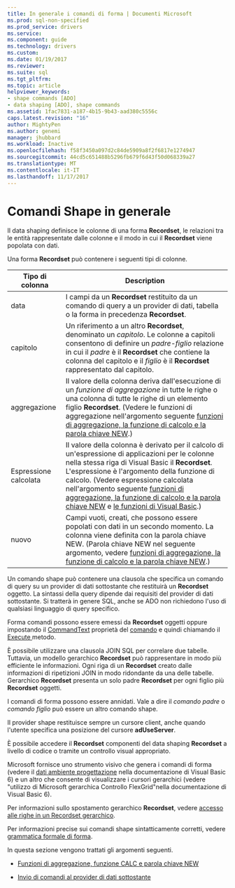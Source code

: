 ```yaml
---
title: In generale i comandi di forma | Documenti Microsoft
ms.prod: sql-non-specified
ms.prod_service: drivers
ms.service: 
ms.component: guide
ms.technology: drivers
ms.custom: 
ms.date: 01/19/2017
ms.reviewer: 
ms.suite: sql
ms.tgt_pltfrm: 
ms.topic: article
helpviewer_keywords:
- shape commands [ADO]
- data shaping [ADO], shape commands
ms.assetid: 1fac7831-a187-4b15-9b43-aad380c5556c
caps.latest.revision: "16"
author: MightyPen
ms.author: genemi
manager: jhubbard
ms.workload: Inactive
ms.openlocfilehash: f58f3450a097d2c84de5909a8f2f6817e1274947
ms.sourcegitcommit: 44cd5c651488b5296fb679f6d43f50d068339a27
ms.translationtype: MT
ms.contentlocale: it-IT
ms.lasthandoff: 11/17/2017
---
```

# <a name="shape-commands-in-general"></a>Comandi Shape in generale
Il data shaping definisce le colonne di una forma **Recordset**, le relazioni tra le entità rappresentate dalle colonne e il modo in cui il **Recordset** viene popolata con dati.  
  
 Una forma **Recordset** può contenere i seguenti tipi di colonne.  
  
|Tipo di colonna|Description|  
|-----------------|-----------------|  
|data|I campi da un **Recordset** restituito da un comando di query a un provider di dati, tabella o la forma in precedenza **Recordset**.|  
|capitolo|Un riferimento a un altro **Recordset**, denominato un *capitolo*. Le colonne a capitoli consentono di definire un *padre-figlio* relazione in cui il *padre* è il **Recordset** che contiene la colonna del capitolo e il *figlio* è il **Recordset** rappresentato dal capitolo.|  
|aggregazione|Il valore della colonna deriva dall'esecuzione di un *funzione di aggregazione* in tutte le righe o una colonna di tutte le righe di un elemento figlio **Recordset**. (Vedere le funzioni di aggregazione nell'argomento seguente [funzioni di aggregazione, la funzione di calcolo e la parola chiave NEW](../../../ado/guide/data/aggregate-functions-the-calc-function-and-the-new-keyword.md).)|  
|Espressione calcolata|Il valore della colonna è derivato per il calcolo di un'espressione di applicazioni per le colonne nella stessa riga di Visual Basic il **Recordset**. L'espressione è l'argomento della funzione di calcolo. (Vedere espressione calcolata nell'argomento seguente [funzioni di aggregazione, la funzione di calcolo e la parola chiave NEW](../../../ado/guide/data/aggregate-functions-the-calc-function-and-the-new-keyword.md) e [le funzioni di Visual Basic](../../../ado/guide/data/visual-basic-for-applications-functions.md).)|  
|nuovo|Campi vuoti, creati, che possono essere popolati con dati in un secondo momento. La colonna viene definita con la parola chiave NEW. (Parola chiave NEW nel seguente argomento, vedere [funzioni di aggregazione, la funzione di calcolo e la parola chiave NEW](../../../ado/guide/data/aggregate-functions-the-calc-function-and-the-new-keyword.md).)|  
  
 Un comando shape può contenere una clausola che specifica un comando di query su un provider di dati sottostante che restituirà un **Recordset** oggetto. La sintassi della query dipende dai requisiti del provider di dati sottostante. Si tratterà in genere SQL, anche se ADO non richiedono l'uso di qualsiasi linguaggio di query specifico.  
  
 Forma comandi possono essere emessi da **Recordset** oggetti oppure impostando il [CommandText](../../../ado/reference/ado-api/commandtext-property-ado.md) proprietà del [comando](../../../ado/reference/ado-api/command-object-ado.md) e quindi chiamando il [Execute ](../../../ado/reference/ado-api/execute-method-ado-command.md) metodo.  
  
 È possibile utilizzare una clausola JOIN SQL per correlare due tabelle. Tuttavia, un modello gerarchico **Recordset** può rappresentare in modo più efficiente le informazioni. Ogni riga di un **Recordset** creato dalle informazioni di ripetizioni JOIN in modo ridondante da una delle tabelle. Gerarchico **Recordset** presenta un solo padre **Recordset** per ogni figlio più **Recordset** oggetti.  
  
 I comandi di forma possono essere annidati. Vale a dire il *comando padre* o *comando figlio* può essere un altro comando shape.  
  
 Il provider shape restituisce sempre un cursore client, anche quando l'utente specifica una posizione del cursore **adUseServer**.  
  
 È possibile accedere il **Recordset** componenti del data shaping **Recordset** a livello di codice o tramite un controllo visual appropriato.  
  
 Microsoft fornisce uno strumento visivo che genera i comandi di forma (vedere il [dati ambiente progettazione](http://go.microsoft.com/fwlink/?LinkId=5689) nella documentazione di Visual Basic 6) e un altro che consente di visualizzare i cursori gerarchici (vedere "utilizzo di Microsoft gerarchica Controllo FlexGrid"nella documentazione di Visual Basic 6).  
  
 Per informazioni sullo spostamento gerarchico **Recordset**, vedere [accesso alle righe in un Recordset gerarchico](../../../ado/guide/data/accessing-rows-in-a-hierarchical-recordset.md).  
  
 Per informazioni precise sui comandi shape sintatticamente corretti, vedere [grammatica formale di forma](../../../ado/guide/data/formal-shape-grammar.md).  
  
 In questa sezione vengono trattati gli argomenti seguenti.  
  
-   [Funzioni di aggregazione, funzione CALC e parola chiave NEW](../../../ado/guide/data/aggregate-functions-the-calc-function-and-the-new-keyword.md)  
  
-   [Invio di comandi al provider di dati sottostante](../../../ado/guide/data/issuing-commands-to-the-underlying-data-provider.md)
